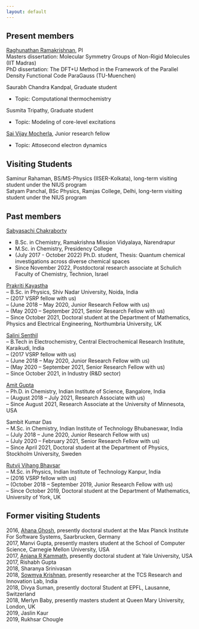```yaml
---
layout: default
---
```


## Present members

[Raghunathan Ramakrishnan](https://scholar.google.com/citations?user=jSCGozoAAAAJ&hl=en), PI      
Masters dissertation: Molecular Symmetry Groups of Non-Rigid Molecules (IIT Madras)    
PhD dissertation: The DFT+U Method in the Framework of the Parallel Density Functional Code ParaGauss (TU-Muenchen)     
               
Saurabh Chandra Kandpal, Graduate student        
- Topic: Computational thermochemistry

Susmita Tripathy, Graduate student             
- Topic: Modeling of core-level excitations

[Sai Vijay Mocherla](https://vijaymocherla.github.io/), Junior research fellow       
- Topic: Attosecond electron dynamics

## Visiting Students   
Saminur Rahaman, BS/MS-Physics (IISER-Kolkata), long-term visiting student under the NIUS program   
Satyam Panchal, BSc Physics, Ramjas College, Delhi, long-term visiting student under the NIUS program    
      
## Past members

[Sabyasachi Chakraborty](https://scholar.google.com/citations?user=SQsR-gYAAAAJ&hl=en)   
- B.Sc. in Chemistry, Ramakrishna Mission Vidyalaya, Narendrapur
- M.Sc. in Chemistry, Presidency College
- (July 2017 - October 2022) Ph.D. student, Thesis: Quantum chemical investigations across diverse chemical spaces
- Since November 2022, Postdoctoral research associate at Schulich Faculty of Chemistry, Technion, Israel  

[Prakriti Kayastha](https://prakayastha.github.io/)      
– B.Sc. in Physics, Shiv Nadar University, Noida, India      
– (2017 VSRP fellow with us)      
– (June 2018 – May 2020, Junior Research Fellow with us)      
– (May 2020 – September 2021, Senior Research Fellow with us)      
– Since October 2021, Doctoral student at the Department of Mathematics, Physics and Electrical Engineering, Northumbria University, UK      

[Salini Senthil](https://scholar.google.com/citations?user=gQqXsJAAAAAJ&hl=en)      
– B.Tech in Electrochemistry, Central Electrochemical Research Institute, Karaikudi, India      
– (2017 VSRP fellow with us)      
– (June 2018 – May 2020, Junior Research Fellow with us)      
– (May 2020 – September 2021, Senior Research Fellow with us)      
– Since October 2021, in Industry (R&D sector)      

[Amit Gupta](https://scholar.google.com/citations?user=PMsv6NAAAAAJ&hl=en)      
– Ph.D. in Chemistry, Indian Institute of Science, Bangalore, India      
– (August 2018 – July 2021, Research Associate with us)      
– Since August 2021, Research Associate at the University of Minnesota, USA      

Sambit Kumar Das      
– M.Sc. in Chemistry, Indian Institute of Technology Bhubaneswar, India      
– (July 2018 – June 2020, Junior Research Fellow with us)      
– (July 2020 – February 2021, Senior Research Fellow with us)      
– Since April 2021, Doctoral student at the Department of Physics, Stockholm University, Sweden      

[Rutvij Vihang Bhavsar](https://scholar.google.com/citations?hl=en&user=B6A0YUwAAAAJ)      
– M.Sc. in Physics, Indian Institute of Technology Kanpur, India      
– (2016 VSRP fellow with us)      
– (October 2018 – September 2019, Junior Research Fellow with us)      
– Since October 2019, Doctoral student at the Department of Mathematics, University of York, UK      

## Former visiting Students      
2016, [Ahana Ghosh](https://scholar.google.com/citations?user=82ubzWoAAAAJ&hl=en&oi=ao), presently doctoral student at the Max Planck Institute For Software Systems, Saarbrucken, Germany     
2017, Manvi Gupta, presently masters student at the School of Computer Science, Carnegie Mellon  University, USA       
2017, [Anjana R Kammath](https://scholar.google.com/citations?hl=en&user=OcH1KewAAAAJ), presently doctoral student at Yale University, USA     
2017, Rishabh Gupta      
2018, Sharanya Srinivasan      
2018, [Sowmya Krishnan](https://scholar.google.com/citations?user=C33jR_MAAAAJ&hl=en&oi=ao), presently researcher at the TCS Research and Innovation Lab, India   
2018, Divya Suman, presently doctoral Student at EPFL, Lausanne, Switzerland      
2018, Merlyn Baby, presently masters student at Queen Mary University, London, UK    
2019, Jaslin Kaur      
2019, Rukhsar Chougle        



